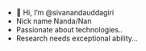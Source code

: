 - 👋 Hi, I’m @sivanandauddagiri
- Nick name Nanda/Nan
- Passionate about technologies..
- Research needs exceptional ability...
